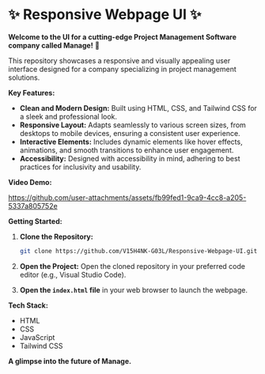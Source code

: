 # ✨ Responsive Webpage UI ✨

**Welcome to the UI for a cutting-edge Project Management Software company called Manage!** 🎉

This repository showcases a responsive and visually appealing user interface designed for a company specializing in project management solutions. 

**Key Features:**

* **Clean and Modern Design:** Built using HTML, CSS, and Tailwind CSS for a sleek and professional look.
* **Responsive Layout:** Adapts seamlessly to various screen sizes, from desktops to mobile devices, ensuring a consistent user experience.
* **Interactive Elements:** Includes dynamic elements like hover effects, animations, and smooth transitions to enhance user engagement.
* **Accessibility:** Designed with accessibility in mind, adhering to best practices for inclusivity and usability.

**Video Demo:**

https://github.com/user-attachments/assets/fb99fed1-9ca9-4cc8-a205-5337a805752e

**Getting Started:**

1. **Clone the Repository:**
   
   ```bash
   git clone https://github.com/V15H4NK-G03L/Responsive-Webpage-UI.git
   ```
3. **Open the Project:**
   Open the cloned repository in your preferred code editor (e.g., Visual Studio Code).
4. **Open the `index.html` file** in your web browser to launch the webpage.

**Tech Stack:**
* HTML
* CSS
* JavaScript
* Tailwind CSS

**A glimpse into the future of Manage.**
